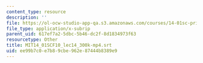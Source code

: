 ```yaml
---
content_type: resource
description: ''
file: https://ol-ocw-studio-app-qa.s3.amazonaws.com/courses/14-01sc-principles-of-microeconomics-fall-2011/ee99b7c0e7b89cbe962e87444b8389e9_MIT14_01SCF10_lec14_300k-mp4.srt
file_type: application/x-subrip
parent_uid: 617ef7a2-5dbc-5b46-dc2f-8d1834973f63
resourcetype: Other
title: MIT14_01SCF10_lec14_300k-mp4.srt
uid: ee99b7c0-e7b8-9cbe-962e-87444b8389e9
---
```

